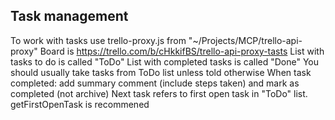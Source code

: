 ## Task management
To work with tasks use trello-proxy.js from "~/Projects/MCP/trello-api-proxy"
Board is https://trello.com/b/cHkkifBS/trello-api-proxy-tasts
List with tasks to do is called "ToDo"
List with completed tasks is called "Done"
You should usually take tasks from ToDo list unless told otherwise
When task completed: add summary comment (include steps taken) and mark as completed (not archive)
Next task refers to first open task in "ToDo" list. getFirstOpenTask is recommened
